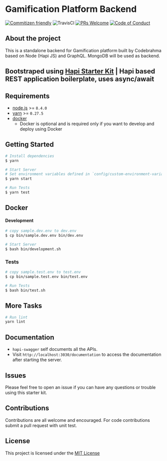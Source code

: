 # Gamification Platform Backend 
[![Commitizen friendly](https://img.shields.io/badge/commitizen-friendly-brightgreen.svg)](http://commitizen.github.io/cz-cli/) ![TravisCI](https://travis-ci.org/Codebrahma/gamification-platform-backend.svg?branch=dev) [![PRs Welcome](https://img.shields.io/badge/PRs-welcome-brightgreen.svg?style=flat-square)](https://github.com/Codebrahma/gamification-platform-backend/wiki/How-to-Contribute)  [![Code of Conduct](https://img.shields.io/badge/code%20of-conduct-ff69b4.svg?style=flat-square)](https://github.com/Codebrahma/gamification-platform-backend/wiki/Coding-Guidelines)
## About the project

This is a standalone backend for Gamification platform built by Codebrahma based on Node (Hapi JS) and GraphQL.
MongoDB will be used as backend.

## Bootstraped using [Hapi Starter Kit](https://github.com/Codigami/hapi-starter-kit) | Hapi based REST application boilerplate, uses async/await


## Requirements
 - [node.js](https://nodejs.org/en/download/current/) >= `8.4.0`
 - [yarn](https://yarnpkg.com/en/docs/install) >= `0.27.5`
 - [docker](https://docs.docker.com/engine/installation/#supported-platforms)
    - Docker is optional and is required only if you want to develop and deploy using Docker

## Getting Started
```bash
# Install dependencies
$ yarn
```

```bash
# Start Server
# Set environment variables defined in `config/custom-environment-variables.json`
$ yarn start
```

```bash
# Run Tests
$ yarn test
```

## Docker

#### Development
```bash
# copy sample.dev.env to dev.env
$ cp bin/sample.dev.env bin/dev.env
```

```bash
# Start Server
$ bash bin/development.sh
```

### Tests

```bash
# copy sample.test.env to test.env
$ cp bin/sample.test.env bin/test.env
```

```bash
# Run Tests
$ bash bin/test.sh
```


## More Tasks
```bash
# Run lint
yarn lint
```

## Documentation
- `hapi-swagger` self documents all the APIs.
- Visit `http://localhost:3030/documentation` to access the documentation after starting the server.

## Issues
Please feel free to open an issue if you can have any questions or trouble using this starter kit.

## Contributions
Contributions are all welcome and encouraged. For code contributions submit a pull request with unit test.

## License
This project is licensed under the [MIT License](https://github.com/Codebrahma/gamification-platform-backend/blob/master/LICENSE)

